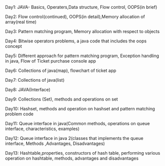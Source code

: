 Day1: JAVA- Basics, Operaters,Data structure, Flow control, OOPS(in brief)

Day2: Flow control(continued), OOPS(in detail),Memory allocation of array(real time)

Day3: Pattern matching program, Memory allocation with respect to objects

Day4: Bitwise operators problems, a java code that includes the oops concept

Day5: Different approach for pattern matching program, Exception handling in java, Flow of Ticket purchase console app

Day6: Collections of java(map), flowchart of ticket app

Day7: Collections of java(list)

Day8: JAVA(Interface)

Day9: Collections (Set), methods and operations on set

Day10: Hashset, methods and operation on hashset and pattern matching problem code

Day11: Queue interface in java(Common methods, operations on queue interface, characteristics, examples)

Day12: Queue interface in  java 2(classes that implements the queue interface, Methods ,Advantages, Disadvantages)

Day13: Hashtable,properties, constructors of hash table, performing various operation on hashtable, methods, advantages and disadvantages



